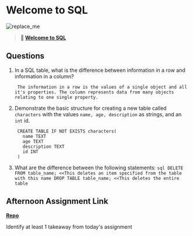 # Welcome to SQL

![replace_me](https://codeworks.blob.core.windows.net/public/assets/img/illustrations/placeholder.svg)

> **📖 [Welcome to SQL](https://codeworksacademy.com/fs-student-guide/resources/wk11/01-MySQL-GettingStarted)**

## Questions

1. In a SQL table, what is the difference between information in a row and information in a column?

        The information in a row is the values of a single object and all it's properties. The column represents data from many objects relating to one single property.

2. Demonstrate the basic structure for creating a new table called `characters` with the values `name, age, description` as strings, and an `int` id.

        CREATE TABLE IF NOT EXISTS characters(
          name TEXT
          age TEXT
          description TEXT
          id INT
        )

3. What are the difference between the following statements: 
        ```sql
        DELETE FROM table_name; <<This deletes an item specified from the table with this name
        DROP TABLE table_name; <<This deletes the entire table
        ```

## Afternoon Assignment Link

**[Repo](https://github.com/TamraPeterson/greglistSql)**

Identify at least 1 takeaway from today's assignment
